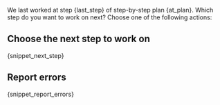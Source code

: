 We last worked at step {last_step} of step-by-step plan {at_plan}. Which step do you want to work on next? Choose one 
of the following actions:

## Choose the next step to work on

{snippet_next_step}

## Report errors

{snippet_report_errors}
